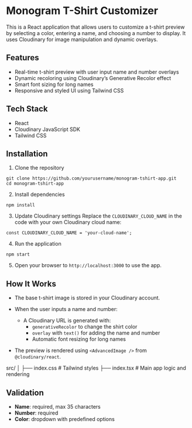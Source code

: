 # Monogram T-Shirt Customizer

This is a React application that allows users to customize a t-shirt preview by selecting a color, entering a name, and choosing a number to display. It uses Cloudinary for image manipulation and dynamic overlays.

## Features

* Real-time t-shirt preview with user input name and number overlays 
* Dynamic recoloring using Cloudinary’s Generative Recolor effect
* Smart font sizing for long names
* Responsive and styled UI using Tailwind CSS

## Tech Stack

* React
* Cloudinary JavaScript SDK
* Tailwind CSS

## Installation

1. Clone the repository

```
git clone https://github.com/yourusername/monogram-tshirt-app.git
cd monogram-tshirt-app
```

2. Install dependencies

```
npm install
```

3. Update Cloudinary settings
  Replace the `CLOUDINARY_CLOUD_NAME` in the code with your own Cloudinary cloud name:

```
const CLOUDINARY_CLOUD_NAME = 'your-cloud-name';
```

4. Run the application

```
npm start
```

5. Open your browser to `http://localhost:3000` to use the app.

## How It Works

* The base t-shirt image is stored in your Cloudinary account.

* When the user inputs a name and number:
  * A Cloudinary URL is generated with:
    * `generativeRecolor` to change the shirt color
    * `overlay` with `text()` for adding the name and number
    * Automatic font resizing for long names

* The preview is rendered using `<AdvancedImage />` from `@cloudinary/react`.

src/
│
├── index.css             # Tailwind styles
├── index.tsx             # Main app logic and rendering

## Validation

* **Name**: required, max 35 characters
* **Number**: required
* **Color**: dropdown with predefined options

